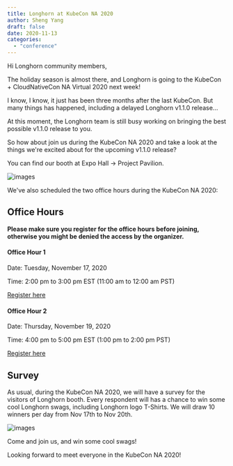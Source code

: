 ```yaml
---
title: Longhorn at KubeCon NA 2020
author: Sheng Yang
draft: false
date: 2020-11-13
categories:
  - "conference"
---
```


Hi Longhorn community members,

The holiday season is almost there, and Longhorn is going to the KubeCon + CloudNativeCon NA Virtual 2020 next week!

I know, I know, it just has been three months after the last KubeCon. But many things has happened, including a delayed Longhorn v1.1.0 release...

At this moment, the Longhorn team is still busy working on bringing the best possible v1.1.0 release to you.

So how about join us during the KubeCon NA 2020 and take a look at the things we're excited about for the upcoming v1.1.0 release?

You can find our booth at Expo Hall -> Project Pavilion.

![images](/img/blogs/kubecon-na-2020/booth.png)

We've also scheduled the two office hours during the KubeCon NA 2020:

## Office Hours

**Please make sure you register for the office hours before joining, otherwise you might be denied the access by the organizer.**

#### Office Hour 1

Date: Tuesday, November 17, 2020

Time: 2:00 pm to 3:00 pm EST (11:00 am to 12:00 am PST)

[Register here](https://zoom.us/webinar/register/WN_vsZasbQ-Sfe5_Q4K4lsSCw)

#### Office Hour 2

Date: Thursday, November 19, 2020

Time: 4:00 pm to 5:00 pm EST (1:00 pm to 2:00 pm PST)

[Register here](https://zoom.us/webinar/register/WN_7w8m27RbQYCuyZ6_GTIZvg)

## Survey

As usual, during the KubeCon NA 2020, we will have a survey for the visitors of Longhorn booth. Every respondent will has a chance to win some cool Longhorn swags, including Longhorn logo T-Shirts. We will draw 10 winners per day from Nov 17th to Nov 20th.

![images](/img/blogs/kubecon-eu-2020/tshirt.png)

Come and join us, and win some cool swags!

Looking forward to meet everyone in the KubeCon NA 2020!
